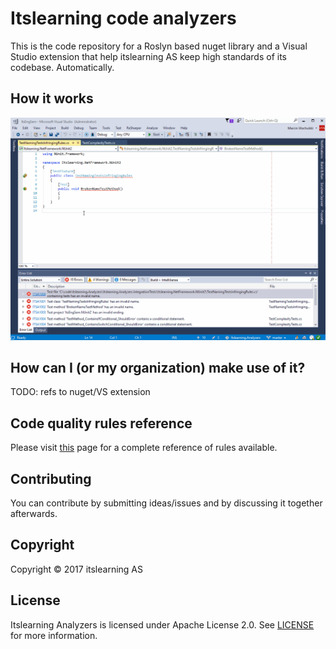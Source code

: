 # Itslearning code analyzers

This is the code repository for a Roslyn based nuget library and a Visual Studio extension that help itslearning AS keep high standards of its codebase. Automatically.

## How it works

![Example use of Itslearning analyzers](img/global-analyzers.gif)

## How can I (or my organization) make use of it?

TODO: refs to nuget/VS extension

## Code quality rules reference

Please visit [this](RULES.md) page for a complete reference of rules available.

## Contributing

You can contribute by submitting ideas/issues and by discussing it together afterwards.

## Copyright

Copyright © 2017 itslearning AS

## License

Itslearning Analyzers is licensed under Apache License 2.0. See [LICENSE](LICENSE) for more information.